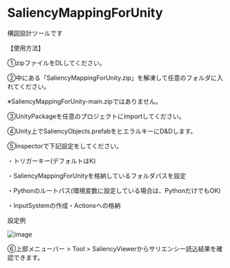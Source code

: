 # SaliencyMappingForUnity
構図設計ツールです

【使用方法】

①zipファイルをDLしてください。

②中にある「SaliencyMappingForUnity.zip」を解凍して任意のフォルダに入れてください。

※SaliencyMappingForUnity-main.zipではありません。

③UnityPackageを任意のプロジェクトにimportしてください。

④Unity上でSaliencyObjects.prefabをヒエラルキーにD&Dします。

⑤inspectorで下記設定をしてください。

・トリガーキー(デフォルトはK)

・SaliencyMappingForUnityを格納しているフォルダパスを設定

・Pythonのルートパス(環境変数に設定している場合は、PythonだけでもOK)

・InputSystemの作成・Actionsへの格納

設定例

![image](https://github.com/user-attachments/assets/d4088326-4467-41cd-a81b-3d46194925a4)

⑥上部メニューバー > Tool > SaliencyViewerからサリエンシー読込結果を確認できます。
